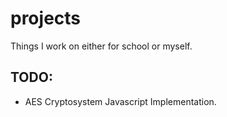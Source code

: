 projects
========

Things I work on either for school or myself.


TODO:
-----
 - AES Cryptosystem Javascript Implementation.